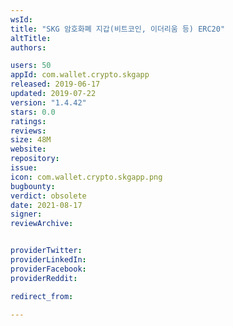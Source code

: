 ```yaml
---
wsId: 
title: "SKG 암호화폐 지갑(비트코인, 이더리움 등) ERC20"
altTitle: 
authors:

users: 50
appId: com.wallet.crypto.skgapp
released: 2019-06-17
updated: 2019-07-22
version: "1.4.42"
stars: 0.0
ratings: 
reviews: 
size: 48M
website: 
repository: 
issue: 
icon: com.wallet.crypto.skgapp.png
bugbounty: 
verdict: obsolete
date: 2021-08-17
signer: 
reviewArchive:


providerTwitter: 
providerLinkedIn: 
providerFacebook: 
providerReddit: 

redirect_from:

---
```



